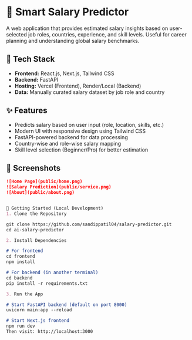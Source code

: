 # 🧠 Smart Salary Predictor

A web application that provides estimated salary insights based on user-selected job roles, countries, experience, and skill levels. Useful for career planning and understanding global salary benchmarks.

## 🔧 Tech Stack

- **Frontend:** React.js, Next.js, Tailwind CSS  
- **Backend:** FastAPI  
- **Hosting:** Vercel (Frontend), Render/Local (Backend)  
- **Data:** Manually curated salary dataset by job role and country

## ✨ Features

- Predicts salary based on user input (role, location, skills, etc.)
- Modern UI with responsive design using Tailwind CSS
- FastAPI-powered backend for data processing
- Country-wise and role-wise salary mapping
- Skill level selection (Beginner/Pro) for better estimation

## 📸 Screenshots

```md
![Home Page](public/home.png)
![Salary Prediction](public/service.png)
![About](public/about.png)


🚀 Getting Started (Local Development)
1. Clone the Repository

git clone https://github.com/sandippatil04/salary-predictor.git
cd ai-salary-predictor

2. Install Dependencies

# For frontend
cd frontend
npm install

# For backend (in another terminal)
cd backend
pip install -r requirements.txt

3. Run the App

# Start FastAPI backend (default on port 8000)
uvicorn main:app --reload

# Start Next.js frontend
npm run dev
Then visit: http://localhost:3000


